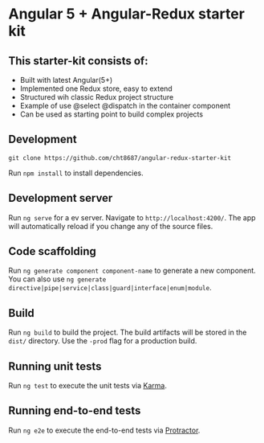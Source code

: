 # Angular 5 + Angular-Redux starter kit

## This starter-kit consists of:
* Built with latest Angular(5+)
* Implemented one Redux store, easy to extend
* Structured wih classic Redux project structure
* Example of use @select @dispatch in the container component
* Can be used as starting point to build complex projects

## Development 

`git clone https://github.com/cht8687/angular-redux-starter-kit`

Run `npm install` to install dependencies.

## Development server

Run `ng serve` for a ev server. Navigate to `http://localhost:4200/`. The app will automatically reload if you change any of the source files.

## Code scaffolding

Run `ng generate component component-name` to generate a new component. You can also use `ng generate directive|pipe|service|class|guard|interface|enum|module`.

## Build

Run `ng build` to build the project. The build artifacts will be stored in the `dist/` directory. Use the `-prod` flag for a production build.

## Running unit tests

Run `ng test` to execute the unit tests via [Karma](https://karma-runner.github.io).

## Running end-to-end tests

Run `ng e2e` to execute the end-to-end tests via [Protractor](http://www.protractortest.org/).
